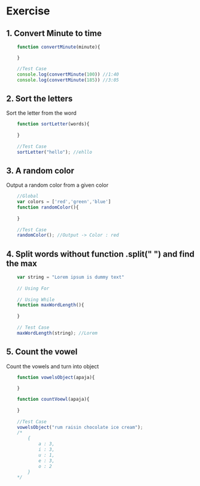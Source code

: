 # Exercise 

## 1. Convert Minute to time
```javascript
    function convertMinute(minute){

    }

    //Test Case
    console.log(convertMinute(100)) //1:40
    console.log(convertMinute(185)) //3:05
```

## 2. Sort the letters
Sort the letter from the word
```javascript
    function sortLetter(words){
        
    }
    
    //Test Case
    sortLetter("hello"); //ehllo
```
## 3. A random color
Output a random color from a given color  
```javascript
    //Global
    var colors = ['red','green','blue']
    function randomColor(){
        
    }
    
    //Test Case
    randomColor(); //Output -> Color : red

```

## 4. Split words without function .split(" ") and find the max
```javascript 
    var string = "Lorem ipsum is dummy text"
    
    // Using For
    
    // Using While
    function maxWordLength(){
        
    }
    
    // Test Case
    maxWordLength(string); //Lorem
```

## 5. Count the vowel
Count the vowels and turn into object
```javascript
    function vowelsObject(apaja){
        
    }

    function countVoewl(apaja){
        
    }
    
    //Test Case
    vowelsObject("rum raisin chocolate ice cream");
    /*
        {
            a : 3,
            i : 3,
            u : 1,
            e : 3,
            o : 2
        }
    */
